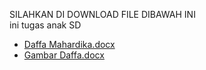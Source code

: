 SILAHKAN DI DOWNLOAD FILE DIBAWAH INI
</br>ini tugas anak SD


- [Daffa Mahardika.docx](https://github.com/fadhil050804/TugasDaffa/files/6998834/Daffa.Mahardika.docx)
- [Gambar Daffa.docx](https://github.com/fadhil050804/TugasDaffa/files/6998837/Gambar.Daffa.docx)
